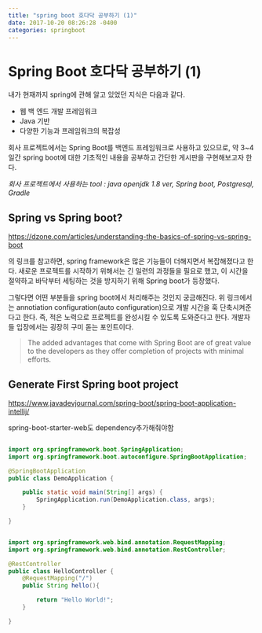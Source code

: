 ```yaml
---
title: "spring boot 호다닥 공부하기 (1)"
date: 2017-10-20 08:26:28 -0400
categories: springboot
---
```

# **Spring Boot 호다닥 공부하기 (1)**

내가 현재까지 spring에 관해 알고 있었던 지식은 다음과 같다.

- 웹 백 엔드 개발 프레임워크
- Java 기반
- 다양한 기능과 프레임워크의 복잡성

회사 프로젝트에서는 Spring Boot를 백엔드 프레임워크로 사용하고 있으므로, 약 3~4일간 spring boot에 대한 기초적인 내용을 공부하고 간단한 게시판을 구현해보고자 한다.

*회사 프로젝트에서 사용하는 tool : java openjdk 1.8 ver, Spring boot, Postgresql, Gradle*



## Spring vs Spring boot?

https://dzone.com/articles/understanding-the-basics-of-spring-vs-spring-boot

의 링크를 참고하면, spring framework은 많은 기능들이 더해지면서 복잡해졌다고 한다. 새로운 프로젝트를 시작하기 위해서는 긴 일련의 과정들을 필요로 했고, 이 시간을 절약하고 바닥부터 세팅하는 것을 방지하기 위해 Spring boot가 등장했다.

그렇다면 어떤 부분들을 spring boot에서 처리해주는 것인지 궁금해진다. 위 링크에서는 annotiation configuration(auto configuration)으로 개발 시간을 훅 단축시켜준다고 한다. 즉, 적은 노력으로 프로젝트를 완성시킬 수 있도록 도와준다고 한다. 개발자들 입장에서는 굉장히 구미 돋는 포인트이다.

> The added advantages that come with Spring Boot are of great value to the developers as they offer completion of projects with minimal efforts.



## Generate First Spring boot project

https://www.javadevjournal.com/spring-boot/spring-boot-application-intellij/

spring-boot-starter-web도 dependency추가해줘야함

```java

import org.springframework.boot.SpringApplication;
import org.springframework.boot.autoconfigure.SpringBootApplication;

@SpringBootApplication
public class DemoApplication {

    public static void main(String[] args) {
        SpringApplication.run(DemoApplication.class, args);
    }

}
```

```java

import org.springframework.web.bind.annotation.RequestMapping;
import org.springframework.web.bind.annotation.RestController;

@RestController
public class HelloController {
    @RequestMapping("/")
    public String hello(){

        return "Hello World!";
    }

}

```

